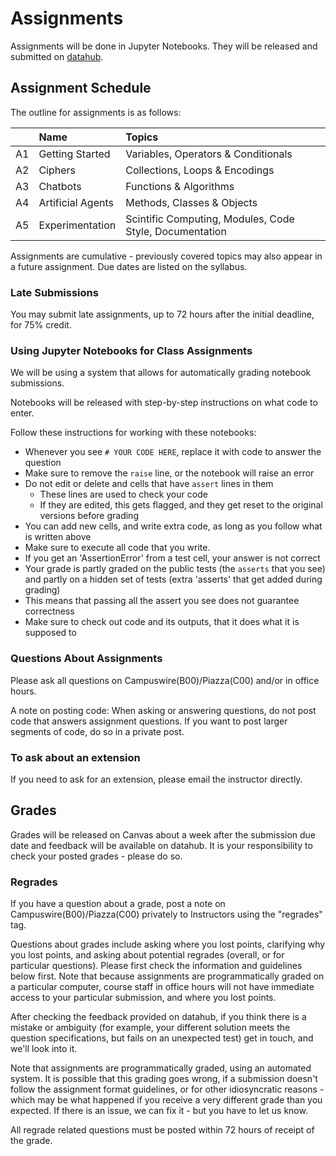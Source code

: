 # Assignments

Assignments will be done in Jupyter Notebooks. They will be released and submitted on [datahub](http::/datahub.ucsd.edu).

## Assignment Schedule

The outline for assignments is as follows:

|   | Name  | Topics  | 
|-----: |:------------|:------------------|
| A1 | Getting Started | Variables, Operators & Conditionals |
| A2 | Ciphers | Collections, Loops & Encodings | 
| A3 | Chatbots | Functions & Algorithms | 
| A4 | Artificial Agents | Methods, Classes & Objects | 
| A5 | Experimentation | Scintific Computing, Modules, Code Style, Documentation | 

Assignments are cumulative - previously covered topics may also appear in a future assignment. Due dates are listed on the syllabus.

### Late Submissions

You may submit late assignments, up to 72 hours after the initial deadline, for 75% credit.

### Using Jupyter Notebooks for Class Assignments

We will be using a system that allows for automatically grading notebook submissions.

Notebooks will be released with step-by-step instructions on what code to enter.

Follow these instructions for working with these notebooks:

- Whenever you see `# YOUR CODE HERE`, replace it with code to answer the question
- Make sure to remove the `raise` line, or the notebook will raise an error
- Do not edit or delete and cells that have `assert` lines in them
  - These lines are used to check your code
  - If they are edited, this gets flagged, and they get reset to the original versions before grading
- You can add new cells, and write extra code, as long as you follow what is written above
- Make sure to execute all code that you write.
- If you get an 'AssertionError' from a test cell, your answer is not correct
- Your grade is partly graded on the public tests (the `asserts` that you see) and partly on a hidden set of tests (extra 'asserts' that get added during grading)
- This means that passing all the assert you see does not guarantee correctness
- Make sure to check out code and its outputs, that it does what it is supposed to

### Questions About Assignments

Please ask all questions on Campuswire(B00)/Piazza(C00) and/or in office hours. 

A note on posting code: When asking or answering questions, do not post code that answers assignment questions. If you want to post larger segments of code, do so in a private post.

### To ask about an extension

If you need to ask for an extension, please email the instructor directly.

## Grades

Grades will be released on Canvas about a week after the submission due date and feedback will be available on datahub. It is your responsibility to check your posted grades - please do so.

### Regrades

If you have a question about a grade, post a note on Campuswire(B00)/Piazza(C00) privately to Instructors using the "regrades" tag.

Questions about grades include asking where you lost points, clarifying why you lost points, and asking about potential regrades (overall, or for particular questions). Please first check the information and guidelines below first. Note that because assignments are programmatically graded on a particular computer, course staff in office hours will not have immediate access to your particular submission, and where you lost points.

After checking the feedback provided on datahub, if you think there is a mistake or ambiguity (for example, your different solution meets the question specifications, but fails on an unexpected test) get in touch, and we'll look into it.

Note that assignments are programmatically graded, using an automated system. It is possible that this grading goes wrong, if a submission doesn't follow the assignment format guidelines, or for other idiosyncratic reasons - which may be what happened if you receive a very different grade than you expected. If there is an issue, we can fix it - but you have to let us know.

All regrade related questions must be posted within 72 hours of receipt of the grade.